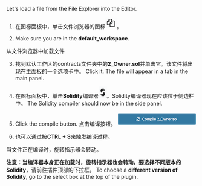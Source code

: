 Let's load a file from the File Explorer into the Editor.

1. 在图标面板中，单击文件浏览器的图标![file explorer icon](https://raw.githubusercontent.com/ethereum/remix-workshops/master/Basics/load_and_compile/images/files1.png "file explorer icon")。

2. Make sure you are in the **default_workspace**.

从文件浏览器中加载文件

3. 找到默认工作区的contracts文件夹中的**2_Owner.sol**并单击它。该文件将出现在主面板的一个选项卡中。 Click it. The file will appear in a tab in the main panel.

4. 在图标面板中，单击**Solidity**编译器![solidity compiler icon](https://raw.githubusercontent.com/ethereum/remix-workshops/master/Basics/load_and_compile/images/solidity1.png "solidity compiler icon")。Solidity编译器现在应该位于侧边栏中。 The Solidity compiler should now be in the side panel.

5. Click the compile button.
   点击编译按钮。
   ![compile 2\_owner](https://raw.githubusercontent.com/ethereum/remix-workshops/master/Basics/load_and_compile/images/compile2owner.png "compile 2_Owner")

6. 也可以通过按**CTRL + S**来触发编译过程。

当文件正在编译时，旋转指示器会转动。

**注意：**当编译器本身正在加载时，旋转指示器也会转动。要选择**不同版本的Solidity**，请前往插件顶部的下拉框。  To choose a **different version of Solidity**, go to the select box at the top of the plugin.

